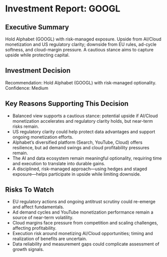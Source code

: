 # Investment Report: GOOGL
## Executive Summary
Hold Alphabet (GOOGL) with risk-managed exposure. Upside from AI/Cloud monetization and US regulatory clarity; downside from EU rules, ad-cycle softness, and cloud-margin pressure. A cautious stance aims to capture upside while protecting capital.

## Investment Decision
Recommendation: Hold Alphabet (GOOGL) with risk-managed optionality.
Confidence: Medium

## Key Reasons Supporting This Decision
- Balanced view supports a cautious stance: potential upside if AI/Cloud monetization accelerates and regulatory clarity holds, but near-term risks remain.
- US regulatory clarity could help protect data advantages and support ongoing monetization efforts.
- Alphabet’s diversified platform (Search, YouTube, Cloud) offers resilience, but ad demand swings and cloud profitability pressures remain.
- The AI and data ecosystem remain meaningful optionality, requiring time and execution to translate into durable gains.
- A disciplined, risk-managed approach—using hedges and staged exposure—helps participate in upside while limiting downside.

## Risks To Watch
- EU regulatory actions and ongoing antitrust scrutiny could re-emerge and affect fundamentals.
- Ad demand cycles and YouTube monetization performance remain a source of near-term volatility.
- Cloud margins face pressure from competition and scaling challenges, affecting profitability.
- Execution risk around monetizing AI/Cloud opportunities; timing and realization of benefits are uncertain.
- Data reliability and measurement gaps could complicate assessment of growth signals.